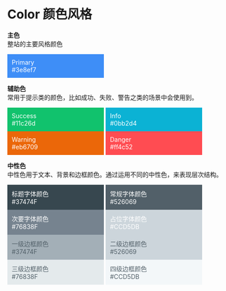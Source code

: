<h1>Color 颜色风格</h1>

**主色**  
整站的主要风格颜色  
<div class='block primary'>
Primary<br/>
#3e8ef7
</div>  

**辅助色**  
常用于提示类的颜色，比如成功、失败、警告之类的场景中会使用到。 
<div class='block success'>
Success</br>
#11c26d
</div>
<div class='block info'>
Info</br>
#0bb2d4
</div>
<div class='block warning'>
Warning</br>
#eb6709
</div>
<div class='block danger'>
Danger</br>
#ff4c52
</div>
  
**中性色**  
中性色用于文本、背景和边框颜色。通过运用不同的中性色，来表现层次结构。
<div class='block font-color-title'>
标题字体颜色</br>
#37474F
</div>
<div class='block font-color-common'>
常规字体颜色</br>
#526069
</div>
<div class='block font-color-secondary'>
次要字体颜色</br>
#76838F
</div>
<div class='block font-color-placeholder'>
占位字体颜色</br>
#CCD5DB
</div>
<br/>
<div class='block border-color-first'>
一级边框颜色</br>
#37474F
</div>
<div class='block border-color-second'>
二级边框颜色</br>
#526069
</div>
<div class='block border-color-third'>
三级边框颜色</br>
#76838F
</div>
<div class='block border-color-four'>
四级边框颜色</br>
#CCD5DB
</div>
    
<style lang='scss' scoped>
    .block{
        padding:10px;
        display:inline-block;
        color:#fff;
        width:200px;
    }
    .primary{
        background-color:#3e8ef7;
    }
    .success{
        background-color:#11c26d;
    }
    .info{
        background-color:#0bb2d4;
    }
    .warning{
        background-color:#eb6709;
    }
    .danger{
        background-color:#ff4c52;
    }
    .font-color-title{
        background-color:#37474F;
    }
    .font-color-common{
        background-color:#526069;
    }
    .font-color-secondary{
        background-color:#76838F;
    }
    .font-color-placeholder{
        background-color:#CCD5DB;
    }
    .border-color-first{
        background-color:#A3AFB7;
        color:#526069;
    }
    .border-color-second{
        background-color:#CCD5DB;
        color:#526069;
    }
    .border-color-third{
        background-color:#E4EAEC;
        color:#526069;
    }
    .border-color-four{
        background-color:#F3F7F9;
        color:#526069;
    }
</style>